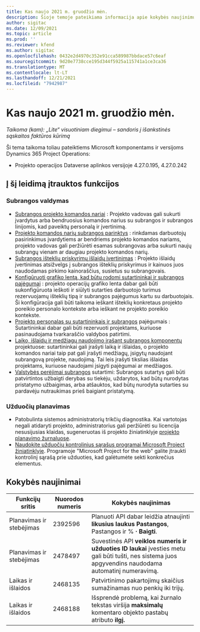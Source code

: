 ```yaml
---
title: Kas naujo 2021 m. gruodžio mėn.
description: Šioje temoje pateikiama informacija apie kokybės naujinimus, pasiekiamus 2021 m. gruodžio mėn.
author: sigitac
ms.date: 12/09/2021
ms.topic: article
ms.prod: ''
ms.reviewer: kfend
ms.author: sigitac
ms.openlocfilehash: 0432e2d4970c352e91cca589987bbdace57c6eaf
ms.sourcegitcommit: 9d20e7738cce195d344f5925a115741a1ce3ca36
ms.translationtype: MT
ms.contentlocale: lt-LT
ms.lasthandoff: 12/21/2021
ms.locfileid: "7942987"
---
```

# <a name="whats-new-december-2021---project-operations-lite-deployment"></a>Kas naujo 2021 m. gruodžio mėn.

_Taikoma (kam): „Lite“ visuotiniam diegimui – sandoris į išankstinės sąskaitos faktūros kūrimą_

Ši tema taikoma toliau pateiktiems Microsoft komponentams ir versijoms Dynamics 365 Project Operations:

- Projekto operacijos Dataverse aplinkos versijoje 4.27.0.195, 4.27.0.242


## <a name="features-included-in-this-release"></a>Į šį leidimą įtrauktos funkcijos

### <a name="subcontract-management"></a>Subrangos valdymas 

- [Subrangos projekto komandos nariai](../subcontracting/subcontracting-project-team-members.md) : Projekto vadovas gali sukurti įvardytus arba bendruosius komandos narius su subrangos ir subrangos linijomis, kad paveiktų personalą ir įvertinimą.
- [Projekto komandos narių subrangos parinktys](../subcontracting/subcon-options.md) : rinkdamas darbuotojų pasirinkimus įvardytiems ar bendriems projekto komandos nariams, projekto vadovas gali peržiūrėti esamas subrangovas arba sukurti naujų subrangų vienam ar daugiau projekto komandos narių. 
- [Subrangos išteklių priskyrimų išlaidų įvertinimas](../subcontracting/costing-subcon-ra.md) : Projekto išlaidų įvertinimas atsižvelgs į subrangos išteklių priskyrimus ir kainuos juos naudodamas pirkimo kainoraščius, susietus su subrangovais. 
- [Konfigūruoti grafiko lentą, kad būtų rodomi sutartininkai ir subrangos pajėgumai](../subcontracting/configure-sb-subcon.md) : projekto operacijų grafiko lenta dabar gali būti sukonfigūruota ieškoti ir siūlyti sutarties darbuotojo turimus rezervuojamų išteklių tipą ir subrangos pajėgumus kartu su darbuotojais. Ši konfigūracija gali būti taikoma ieškant išteklių konkretaus projekto poreikio personalo kontekste arba ieškant ne projekto poreikio kontekste.
- [Projekto personalas su sutartininkais ir subrangos](../subcontracting/staffing-cw.md) pajėgumais : Sutartininkai dabar gali būti rezervuoti projektams, kuriuose pasinaudojama tvarkaraščio valdybos patirtimi.
- [Laiko, išlaidų ir medžiagų naudojimo įrašant subrangos komponentų](../subcontracting/recording-subcon-actuals.md) projektuose: sutartininkai gali įrašyti laiką ir išlaidas, o projekto komandos nariai taip pat gali įrašyti medžiagų, įsigytų naudojant subrangovą projekte, naudojimą. Tai leis įrašyti tikslias išlaidas projektams, kuriuose naudojami įsigyti pajėgumai ar medžiagos.
- [Valstybės perėjimai subrangos](../subcontracting/subcon-states.md) sutartimi: Subrangos sutartys gali būti patvirtintos užbaigti derybas su tiekėju, uždarytos, kad būtų nurodytas pristatymo užbaigimas, arba atšauktos, kad būtų nurodyta sutarties su pardavėju nutraukimas prieš baigiant pristatymą.

### <a name="task-planning"></a>Užduočių planavimas
- Patobulinta sistemos administratorių trikčių diagnostika. Kai vartotojas negali atidaryti projekto, administratorius gali peržiūrėti su licencija nesusijusias klaidas, sugeneruotas iš projekto žiniatinklyje [projekto planavimo žurnaluose](../../project-management/schedule-api-logs.md).
- [Naudokite užduočių kontrolinius sąrašus programai Microsoft Project žiniatinklyje](https://support.microsoft.com/en-us/office/use-task-checklists-in-microsoft-project-for-the-web-c69bcf73-5c75-4ad3-9893-6d6f92360e9c). Programoje "Microsoft Project for the web" galite įtraukti kontrolinį sąrašą prie užduoties, kad galėtumėte sekti konkrečius elementus.

## <a name="quality-updates"></a>Kokybės naujinimai

| **Funkcijų sritis** | **Nuorodos numeris** | **Kokybės naujinimas** |
| --- | --- | --- |
| Planavimas ir stebėjimas | 2392596 | Planuoti API dabar leidžia atnaujinti **likusius laukus Pastangos**, Pastangos ir % **·** **Baigti**. |
| Planavimas ir stebėjimas | 2478497 | Suvestinės API **veiklos numeris ir užduoties ID** **laukai** įvesties metu gali būti tušti, nes sistema juos apgyvendins naudodama automatinį numeravimą.|
| Laikas ir išlaidos | 2468135 | Patvirtinimo pakartojimų skaičius sumažinamas nuo penkių iki trijų. |
| Laikas ir išlaidos | 2468188 | Išsprendė problemą, kai žurnalo tekstas viršija **maksimalų** komentaro objekto pastabų atributo **ilgį.** |
